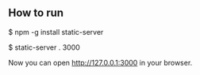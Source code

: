 ## How to run ##

$ npm -g install static-server

$ static-server . 3000

Now you can open http://127.0.0.1:3000 in your browser.
